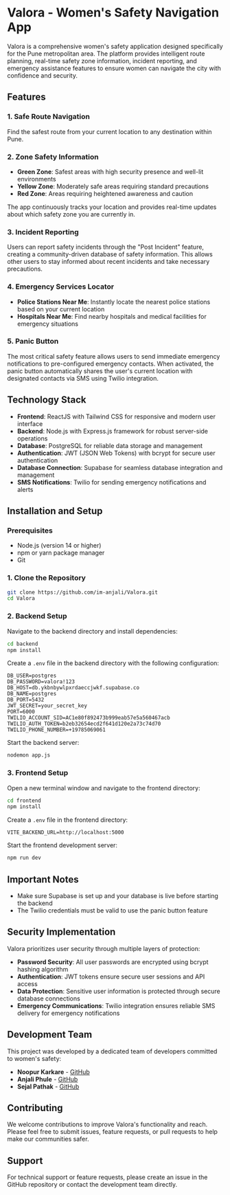 # Valora - Women's Safety Navigation App

Valora is a comprehensive women's safety application designed specifically for the Pune metropolitan area. The platform provides intelligent route planning, real-time safety zone information, incident reporting, and emergency assistance features to ensure women can navigate the city with confidence and security.

## Features

### 1. Safe Route Navigation
Find the safest route from your current location to any destination within Pune. 

### 2. Zone Safety Information
- **Green Zone**: Safest areas with high security presence and well-lit environments
- **Yellow Zone**: Moderately safe areas requiring standard precautions
- **Red Zone**: Areas requiring heightened awareness and caution

The app continuously tracks your location and provides real-time updates about which safety zone you are currently in.

### 3. Incident Reporting
Users can report safety incidents through the "Post Incident" feature, creating a community-driven database of safety information. This allows other users to stay informed about recent incidents and take necessary precautions.

### 4. Emergency Services Locator
- **Police Stations Near Me**: Instantly locate the nearest police stations based on your current location
- **Hospitals Near Me**: Find nearby hospitals and medical facilities for emergency situations

### 5. Panic Button
The most critical safety feature allows users to send immediate emergency notifications to pre-configured emergency contacts. When activated, the panic button automatically shares the user's current location with designated contacts via SMS using Twilio integration.

## Technology Stack

- **Frontend**: ReactJS with Tailwind CSS for responsive and modern user interface
- **Backend**: Node.js with Express.js framework for robust server-side operations
- **Database**: PostgreSQL for reliable data storage and management
- **Authentication**: JWT (JSON Web Tokens) with bcrypt for secure user authentication
- **Database Connection**: Supabase for seamless database integration and management
- **SMS Notifications**: Twilio for sending emergency notifications and alerts

## Installation and Setup

### Prerequisites
- Node.js (version 14 or higher)
- npm or yarn package manager
- Git

### 1. Clone the Repository
```bash
git clone https://github.com/im-anjali/Valora.git
cd Valora
```

### 2. Backend Setup
Navigate to the backend directory and install dependencies:
```bash
cd backend
npm install
```

Create a `.env` file in the backend directory with the following configuration:
```env
DB_USER=postgres
DB_PASSWORD=valora!123
DB_HOST=db.ykbnbywlpxrdaeccjwkf.supabase.co
DB_NAME=postgres
DB_PORT=5432
JWT_SECRET=your_secret_key
PORT=6000
TWILIO_ACCOUNT_SID=AC1e80f892473b999eab57e5a560467acb
TWILIO_AUTH_TOKEN=b2eb32654ecd2f641d120e2a73c74d70
TWILIO_PHONE_NUMBER=+19785069061
```

Start the backend server:
```bash
nodemon app.js
```

### 3. Frontend Setup
Open a new terminal window and navigate to the frontend directory:
```bash
cd frontend
npm install
```

Create a `.env` file in the frontend directory:
```env
VITE_BACKEND_URL=http://localhost:5000
```

Start the frontend development server:
```bash
npm run dev
```

## Important Notes

- Make sure Supabase is set up and your database is live before starting the backend
- The Twilio credentials must be valid to use the panic button feature

## Security Implementation

Valora prioritizes user security through multiple layers of protection:

- **Password Security**: All user passwords are encrypted using bcrypt hashing algorithm
- **Authentication**: JWT tokens ensure secure user sessions and API access
- **Data Protection**: Sensitive user information is protected through secure database connections
- **Emergency Communications**: Twilio integration ensures reliable SMS delivery for emergency notifications

## Development Team

This project was developed by a dedicated team of developers committed to women's safety:

- **Noopur Karkare** - [GitHub](https://github.com/noopur1811)
- **Anjali Phule** - [GitHub](https://github.com/im-anjali)
- **Sejal Pathak** - [GitHub](https://github.com/sej197)
  
## Contributing

We welcome contributions to improve Valora's functionality and reach. Please feel free to submit issues, feature requests, or pull requests to help make our communities safer.



## Support

For technical support or feature requests, please create an issue in the GitHub repository or contact the development team directly.
